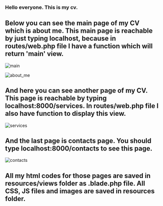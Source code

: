 ### Hello everyone. This is my cv.

## Below you can see the main page of my CV which is about me. This main page is reachable by just typing localhost, because in routes/web.php file I have a function which will return 'main' view. 

![main](https://user-images.githubusercontent.com/78614334/108522357-92773180-72ee-11eb-83cc-4eed316430e5.jpg)

![about_me](https://user-images.githubusercontent.com/78614334/108521973-1aa90700-72ee-11eb-920f-87a4f14b7e81.jpg)

## And here you can see another page of my CV. This page is reachable by typing localhost:8000/services. In routes/web.php file I also have function to display this view.

![services](https://user-images.githubusercontent.com/78614334/108523009-41b40880-72ef-11eb-92e5-342ce12c4c77.jpg)

## And the last page is contacts page. You should type localhost:8000/contacts to see this page. 

![contacts](https://user-images.githubusercontent.com/78614334/108523257-8344b380-72ef-11eb-8c83-97888610fda7.jpg)

## All my html codes for those pages are saved in resources/views folder as .blade.php file. All CSS, JS files and images are saved in resources folder.
